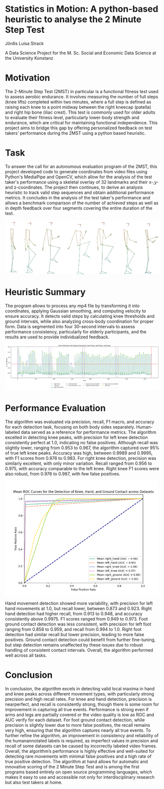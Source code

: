 # Statistics in Motion: A python-based heuristic to analyse the 2 Minute Step Test

Jördis Luisa Strack

A Data Science Project for the M. Sc. Social and Economic Data Science at the University Konstanz


# Motivation
The 2-Minute Step Test (2MST) in particular is a functional fitness test used to assess aerobic endurance. It involves measuring the number of full steps (knee lifts) completed within two minutes, where a full step is defined as raising each knee to a point midway between the right kneecap (patella) and right hip bone (iliac crest). This test is commonly used for older adults to evaluate their fitness level, particularly lower-body strength and endurance, which are critical for maintaining functional independence. This project aims to bridge this gap by offering personalized feedback on test takers’ performance during the 2MST using a python based heuristic.

# Task 
To answer the call for an autonomous evaluation program of the 2MST, this project developed code to generate coordinates from video files using Python's MediaPipe and OpenCV, which allow for the analysis of the test taker's performance using a skeletal overlay of 32 landmarks and their x-,y- and z-coordinates. The project then continues, to derive an analysis heuristic to track valid step sequences and obtain additional performance metrics. It concludes in the analysis of the test taker's performance and allows a benchmark comparison of the number of achieved steps as well as in depth feedback over four segments covering the entire duration of the test.

![An example walk-cycle generated from an mp4 file using MediaPipe and OpenCV](code/coordinate_generation/skeleton_walk_cycle.png)


# Heuristic Summary

The program allows to process any mp4 file by transforming it into coordinates, applying Gaussian smoothing, and computing velocity to ensure accuracy. It detects valid steps by calculating knee thresholds and ground intervals, while also analyzing cross-body coordination for proper form. Data is segmented into four 30-second intervals to assess performance consistency, particularly for elderly participants, and the results are used to provide individualized feedback.

![Visualization of the ](code/2MST_analysis/segment_analysis_over_full_data_with_failed_step_attemps.png)

# Performance Evaluation

The algorithm was evaluated via precision, recall, F1 macro, and accuracy for each detection task, focusing on both body sides separately. Human-labeled data served as a reference for performance metrics. The algorithm excelled in detecting knee peaks, with precision for left knee detection consistently perfect at 1.0, indicating no false positives. Although recall was slightly lower, ranging from 0.953 to 0.967, the algorithm captured over 95% of true left knee peaks.  Accuracy was high, between 0.9989 and 0.9995, with F1 scores from 0.976 to 0.983. For right knee detection, precision was similarly excellent, with only minor variation. Recall ranged from 0.956 to 0.975, with accuracy comparable to the left knee. Right knee F1 scores were also robust, from 0.976 to 0.987, with few false positives.

<img src="https://github.com/joerdisstrack/2MST_Statistics_in_Motion/blob/main/code/performance_metrics/mean_ROC_and_AUC_knee_hand_ground_detection.png" alt="Picture" width="500"/>

Hand movement detection showed more variability, with precision for left hand movements at 1.0, but recall lower, between 0.873 and 0.923. Right hand detection had higher recall, from 0.913 to 0.948, and accuracy consistently above 0.9975. F1 scores ranged from 0.949 to 0.973. Foot ground contact detection was less consistent, with precision for left foot ranging from 0.858 to 0.959, and recall from 0.994 to 1.0. Right foot detection had similar recall but lower precision, leading to more false positives. Ground contact detection could benefit from further fine-tuning, but step detection remains unaffected by these issues due to robust handling of consistent contact intervals. Overall, the algorithm performed well across all tasks.


# Conclusion

In conclusion, the algorithm excels in detecting valid local maxima in hand and knee peaks across different movement types, with particularly strong precision and high recall rates. For knee and hand detection, precision is nearperfect, and recall is consistently strong, though there is some room for improvement in capturing all true events. Performance is strong even if arms and legs are partially covered or the video quality is low as ROC and AUC verify for each dataset. For foot ground contact detection, while precision is slightly lower due to more false positives, the recall remains very high, ensuring that the algorithm captures nearly all true events. To further refine the algorithm, an improvement in consistency and reliability of the humanannotated labels is required, as imperfect values in precision and recall of some datasets can be caused by incorrectly labeled video frames. Overall, the algorithm’s performance is highly effective and well-suited for detecting rare movements with minimal false positives and a high rate of true positive detection. The algorithm at hand allows for automatic and innovative scoring of the 2 Minute Step Test and is among the first programs based entirely on open source programming languages, which makes it easy to use and accessible not only for interdisciplinary research but also test takers at home.

